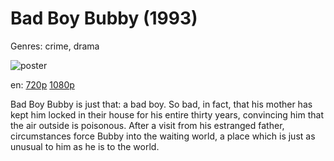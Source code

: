 # Bad Boy Bubby (1993)

Genres: crime, drama

![poster](http://image.tmdb.org/t/p/w500/y88Z30nbFwdEnRfMyfzxhhvbnz2.jpg)

en:
  [720p](magnet:?xt=urn:btih:AD3DEC8239A6082183E6B1E0370B59098D013F65&tr=udp://glotorrents.pw:6969/announce&tr=udp://tracker.opentrackr.org:1337/announce&tr=udp://torrent.gresille.org:80/announce&tr=udp://tracker.openbittorrent.com:80&tr=udp://tracker.coppersurfer.tk:6969&tr=udp://tracker.leechers-paradise.org:6969&tr=udp://p4p.arenabg.ch:1337&tr=udp://tracker.internetwarriors.net:1337)
  [1080p](magnet:?xt=urn:btih:27B6CE140198A154BDA777665B87229495327E8B&tr=udp://glotorrents.pw:6969/announce&tr=udp://tracker.opentrackr.org:1337/announce&tr=udp://torrent.gresille.org:80/announce&tr=udp://tracker.openbittorrent.com:80&tr=udp://tracker.coppersurfer.tk:6969&tr=udp://tracker.leechers-paradise.org:6969&tr=udp://p4p.arenabg.ch:1337&tr=udp://tracker.internetwarriors.net:1337)
  


Bad Boy Bubby is just that: a bad boy. So bad, in fact, that his mother has kept him locked in their house for his entire thirty years, convincing him that the air outside is poisonous. After a visit from his estranged father, circumstances force Bubby into the waiting world, a place which is just as unusual to him as he is to the world.